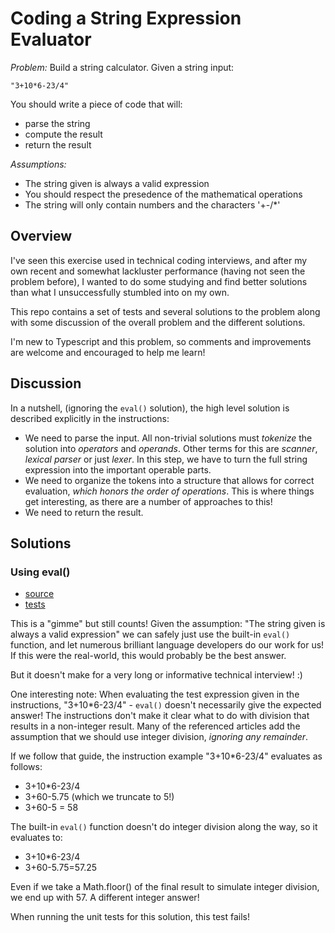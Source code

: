 # Coding a String Expression Evaluator

*Problem:*
Build a string calculator. Given a string input:

    "3+10*6-23/4"

You should write a piece of code that will:

- parse the string
- compute the result
- return the result

*Assumptions:*

- The string given is always a valid expression
- You should respect the presedence of the mathematical operations
- The string will only contain numbers and the characters '+-/*'

## Overview

I've seen this exercise used in technical coding interviews, and after my own recent and somewhat lackluster performance (having not seen the problem before), I wanted to do some studying and find better solutions than what I unsuccessfully stumbled into on my own.

This repo contains a set of tests and several solutions to the problem along with some discussion of the overall problem and the different solutions.

I'm new to Typescript and this problem, so comments and improvements are welcome and encouraged to help me learn!

## Discussion

In a nutshell, (ignoring the `eval()` solution), the high level solution is described explicitly in the instructions:

* We need to parse the input. All non-trivial solutions must _tokenize_ the solution into _operators_ and _operands_. Other terms for this are _scanner_, _lexical parser_ or just _lexer_. In this step, we have to turn the full string expression into the important operable parts.
* We need to organize the tokens into a structure that allows for correct evaluation, _which honors the order of operations_. This is where things get interesting, as there are a number of approaches to this!
* We need to return the result.

## Solutions

### Using eval()

* [source]('./src/eval.ts')
* [tests]('./tests/eval.test.ts')

This is a "gimme" but still counts! Given the assumption: "The string given is always a valid expression" we can safely just use the built-in `eval()` function, and let numerous brilliant language developers do our work for us! If this were the real-world, this would probably be the best answer.

But it doesn't make for a very long or informative technical interview! :)

One interesting note: When evaluating the test expression given in the instructions, "3+10*6-23/4" - `eval()` doesn't necessarily give the expected answer! The instructions don't make it clear what to do with division that results in a non-integer result. Many of the referenced articles add the assumption that we should use integer division, _ignoring any remainder_. 

If we follow that guide, the instruction example "3+10*6-23/4" evaluates as follows:

* 3+10*6-23/4
* 3+60-5.75 (which we truncate to 5!)
* 3+60-5 = 58

The built-in `eval()` function doesn't do integer division along the way, so it evaluates to:

* 3+10*6-23/4
* 3+60-5.75=57.25

Even if we take a Math.floor() of the final result to simulate integer division, we end up with 57. A different integer answer!

When running the unit tests for this solution, this test fails!